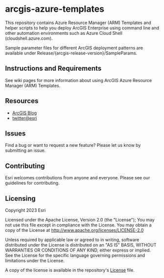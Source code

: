 # arcgis-azure-templates 

This repository contains Azure Resource Manager (ARM) Templates and helper scripts to help you deploy ArcGIS Enterprise using command line and other automation environments such as Azure Cloud Shell (cloudshell.azure.com).

Sample parameter files for different ArcGIS deployment patterns are available under Release/{arcgis-release-version}/SampleParams.

## Instructions and Requirements

See wiki pages for more information about using ArcGIS Azure Resource Manager (ARM) Templates.

## Resources
* [ArcGIS Blog](http://blogs.esri.com/esri/arcgis/)
* [twitter@esri](http://twitter.com/esri)

## Issues

Find a bug or want to request a new feature? Please let us know by submitting an issue.

## Contributing

Esri welcomes contributions from anyone and everyone. Please see our guidelines for contributing.

## Licensing

Copyright 2023 Esri

Licensed under the Apache License, Version 2.0 (the "License"); You may not use this file except in compliance with the License. You may obtain a copy of the License at http://www.apache.org/licenses/LICENSE-2.0

Unless required by applicable law or agreed to in writing, software distributed under the License is distributed on an "AS IS" BASIS, WITHOUT WARRANTIES OR CONDITIONS OF ANY KIND, either express or implied. See the License for the specific language governing permissions and limitations under the License.

A copy of the license is available in the repository's [License](LICENSE) file.
